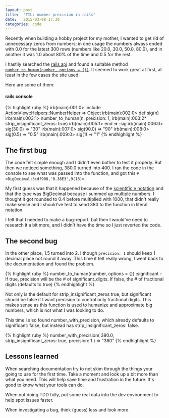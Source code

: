 ```yaml
---
layout: post
title:  "TIL: number precision in rails"
date:   2015-03-08 17:30
categories: code
---
```


Recently when building a hobby project for my mother,
I wanted to get rid of unnecessary zeros from numbers;
in one usage the numbers always ended with 0.0 for the latest 300 rows
(numbers like 20.0, 30.0, 50.0, 80.0),
and in another it was 1.0 about 80% of the time and 0.5 for the rest.

I hastily searched the [rails api](http://api.rubyonrails.org)
and found a suitable method
[`number_to_human(number, options = {})`][rails-number_to_human].
It seemed to work great at first,
at least in the few cases the site used.

Here are some of them:

<h4 class="filename">rails console</h4>
{% highlight ruby %}
irb(main):001:0> include ActionView::Helpers::NumberHelper
=> Object
irb(main):002:0> def sig(n)
irb(main):003:1>   number_to_human(n, precision: 1,
irb(main):003:2*                   strip_insignificant_zeros: true)
irb(main):005:1> end
=> :sig
irb(main):006:0> sig(30.0)
=> "30"
irb(main):007:0> sig(90.0)
=> "90"
irb(main):008:0> sig(0.5)
=> "0.5"
irb(main):009:0> sig(1)
=> "1"
{% endhighlight %}

The first bug
-------------

The code felt simple enough
and I didn't even bother to test it properly.
But then we noticed something,
380.0 turned into 400.
I ran the code in the console to see what was passed into the function,
and got this `#<BigDecimal:3cdf908,'0.38E3',9(18)>`.

My first guess was that it happened because of the
[scientific e notation](http://en.wikipedia.org/wiki/Scientific_notation#E_notation)
and that the type was BigDecimal because i summed up multiple numbers.
I thought it got rounded to 0.4 before multiplied with 1000,
that didn't really make sense and I should've test to send 380 to the function in literal notation.

I felt that I needed to make a bug-report,
but then I would've need to research it a bit more,
and I didn't have the time so I just reverted the code.

The second bug
--------------

In the other place,
1.5 turned into 2.
I though `precision: 1` should keep 1 decimal place not round it away.
This time it felt really wrong, 
I went back to the documentation and found the problem.

{% highlight ruby %}
number_to_human(number, options = {})
  :significant - If true, precision will be the # of significant_digits.
                 If false, the # of fractional digits (defaults to true)
{% endhighlight %}

Not only is the default for strip_insignificant_zeros true,
but significant should be false if I want precision to control only fractional digits.
This makes sense as this function is used to humanize and approximate big numbers,
which is not what I was looking to do.

This time I also found number_with_precision,
which already defaults to significant: false,
but instead has strip_insignificant_zeros: false.

{% highlight ruby %}
number_with_precision(
  380.0,
  strip_insignificant_zeros: true,
  precision: 1
)
=> "380"
{% endhighlight %}

Lessons learned
---------------

When searching documentation
try to not skim through the things your going to use
for the first time.
Take a moment and look up a bit more than what you need.
This will help save time and frustration in the future.
It's good to know what your tools can do.

When not doing TDD fully,
put some real data into the dev environment to help spot issues faster.

When investigating a bug, think (guess) less and look more.

[rails-number_to_human]: http://api.rubyonrails.org/classes/ActionView/Helpers/NumberHelper.html#method-i-number_to_human
